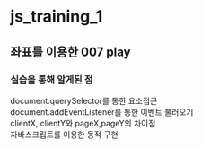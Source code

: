 # js_training_1

<h2> 좌표를 이용한 007 play </h2>

<h3> 실습을 통해 알게된 점 </h3>

<p> document.querySelector를 통한 요소접근 <br>
document.addEventListener를 통한 이벤트 불러오기 <br>
clientX, clientY와 pageX,pageY의 차이점 <br>
자바스크립트를 이용한 동적 구현</p>
